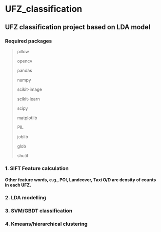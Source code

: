 # UFZ_classification
## UFZ classification project based on LDA model

### Required packages 

> pillow 
>
> opencv 
>
> pandas
>
> numpy
>
> scikit-image
>
> scikit-learn
>
> scipy
> 
> matplotlib
>
> PIL
>
> joblib
>
> glob
>
> shutil

### 1. SIFT Feature calculation

#### Other feature words, e.g., POI, Landcover, Taxi O/D are density of counts in each UFZ.

### 2. LDA modelling

### 3. SVM/GBDT classification

### 4. Kmeans/hierarchical clustering

